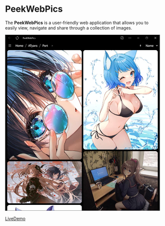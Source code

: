# PeekWebPics

The **PeekWebPics** is a user-friendly web application that allows you to easily view, navigate and share through a collection of images.

[![Demo](image/README/Demo2.png "Look of demo")](https://zamelane.github.io/PeekWebPics/layout/)

[LiveDemo](https://zamelane.github.io/PeekWebPics/layout/)
